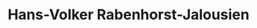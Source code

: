 ---
title: "Hans-Volker Rabenhorst-Jalousien"
url: /berlin/hans-volker-rabenhorst-jalousien/
shop: Jalousien
---